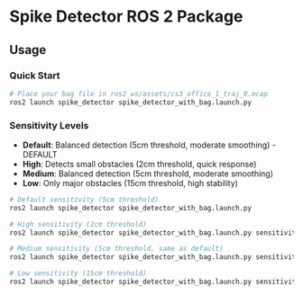 # Spike Detector ROS 2 Package

## Usage

### Quick Start
```bash
# Place your bag file in ros2_ws/assets/cs3_office_1_traj_0.mcap
ros2 launch spike_detector spike_detector_with_bag.launch.py
```

### Sensitivity Levels

- **Default**: Balanced detection (5cm threshold, moderate smoothing) - DEFAULT
- **High**: Detects small obstacles (2cm threshold, quick response)
- **Medium**: Balanced detection (5cm threshold, moderate smoothing)
- **Low**: Only major obstacles (15cm threshold, high stability)

```bash
# Default sensitivity (5cm threshold)
ros2 launch spike_detector spike_detector_with_bag.launch.py

# High sensitivity (2cm threshold)
ros2 launch spike_detector spike_detector_with_bag.launch.py sensitivity:=high

# Medium sensitivity (5cm threshold, same as default)
ros2 launch spike_detector spike_detector_with_bag.launch.py sensitivity:=medium

# Low sensitivity (15cm threshold)
ros2 launch spike_detector spike_detector_with_bag.launch.py sensitivity:=low
```
